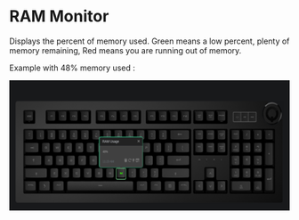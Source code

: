 # RAM Monitor

Displays the percent of memory used. Green means a low percent, plenty of memory remaining, Red means you are running out of memory.

Example with 48% memory used :

![RAM Monitor on a Das Keyboard Q](assets/q-ram-usage.png "Q RAM Monitor")
